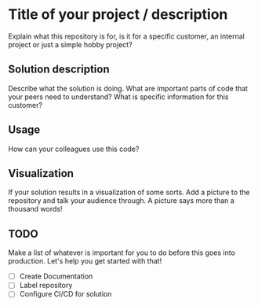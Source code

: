 # Title of your project / description
Explain what this repository is for, is it for a specific customer, an internal project or just a simple hobby project?

## Solution description
Describe what the solution is doing. What are important parts of code that your peers need to understand? What is specific information for this customer?

## Usage
How can your colleagues use this code?

## Visualization
If your solution results in a visualization of some sorts. Add a picture to the repository and talk your audience through. A picture says more than a thousand words!

## TODO
Make a list of whatever is important for you to do before this goes into production. Let's help you get started with that!
- [ ] Create Documentation
- [ ] Label repository
- [ ] Configure CI/CD for solution 